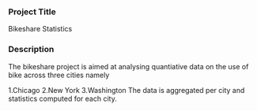 ### Project Title
Bikeshare Statistics 

### Description
The bikeshare project is aimed at analysing quantiative data on the use of bike across three cities namely

1.Chicago
2.New York 
3.Washington 
The data is aggregated per city and statistics computed for each city.

